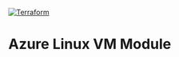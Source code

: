 [![Terraform](https://github.com/edwards-itj/terraform-azurerm-vm-linux/actions/workflows/terraform.yml/badge.svg)](https://github.com/edwards-itj/terraform-azurerm-vm-linux/actions/workflows/terraform.yml)

# Azure Linux VM Module
